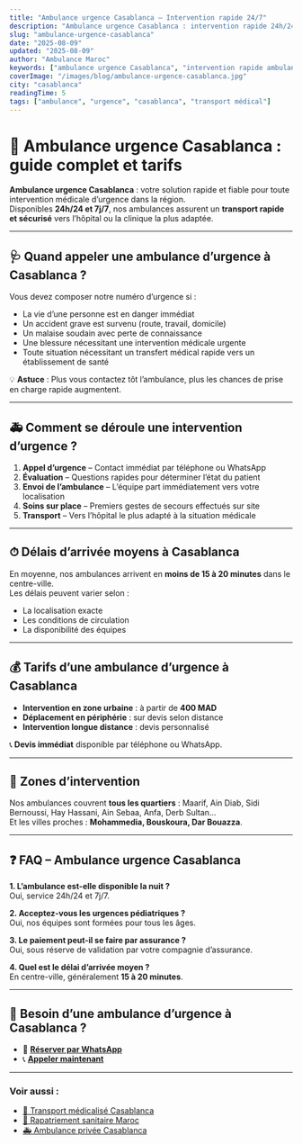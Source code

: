```yaml
---
title: "Ambulance urgence Casablanca – Intervention rapide 24/7"
description: "Ambulance urgence Casablanca : intervention rapide 24h/24 et 7j/7, délais moyens 15-20 min, tarifs dès 400 MAD. Appelez maintenant !"
slug: "ambulance-urgence-casablanca"
date: "2025-08-09"
updated: "2025-08-09"
author: "Ambulance Maroc"
keywords: ["ambulance urgence Casablanca", "intervention rapide ambulance", "service ambulance 24/7 Casablanca"]
coverImage: "/images/blog/ambulance-urgence-casablanca.jpg"
city: "casablanca"
readingTime: 5
tags: ["ambulance", "urgence", "casablanca", "transport médical"]
---
```


# 🚨 Ambulance urgence Casablanca : guide complet et tarifs

**Ambulance urgence Casablanca** : votre solution rapide et fiable pour toute intervention médicale d’urgence dans la région.  
Disponibles **24h/24 et 7j/7**, nos ambulances assurent un **transport rapide et sécurisé** vers l’hôpital ou la clinique la plus adaptée.

---

## 🩺 Quand appeler une ambulance d’urgence à Casablanca ?

Vous devez composer notre numéro d’urgence si :  
- La vie d’une personne est en danger immédiat  
- Un accident grave est survenu (route, travail, domicile)  
- Un malaise soudain avec perte de connaissance  
- Une blessure nécessitant une intervention médicale urgente  
- Toute situation nécessitant un transfert médical rapide vers un établissement de santé

💡 **Astuce** : Plus vous contactez tôt l’ambulance, plus les chances de prise en charge rapide augmentent.

---

## 🚑 Comment se déroule une intervention d’urgence ?

1. **Appel d’urgence** – Contact immédiat par téléphone ou WhatsApp  
2. **Évaluation** – Questions rapides pour déterminer l’état du patient  
3. **Envoi de l’ambulance** – L’équipe part immédiatement vers votre localisation  
4. **Soins sur place** – Premiers gestes de secours effectués sur site  
5. **Transport** – Vers l’hôpital le plus adapté à la situation médicale

---

## ⏱ Délais d’arrivée moyens à Casablanca

En moyenne, nos ambulances arrivent en **moins de 15 à 20 minutes** dans le centre-ville.  
Les délais peuvent varier selon :  
- La localisation exacte  
- Les conditions de circulation  
- La disponibilité des équipes

---

## 💰 Tarifs d’une ambulance d’urgence à Casablanca

- **Intervention en zone urbaine** : à partir de **400 MAD**  
- **Déplacement en périphérie** : sur devis selon distance  
- **Intervention longue distance** : devis personnalisé

📞 **Devis immédiat** disponible par téléphone ou WhatsApp.

---

## 📍 Zones d’intervention

Nos ambulances couvrent **tous les quartiers** : Maarif, Ain Diab, Sidi Bernoussi, Hay Hassani, Ain Sebaa, Anfa, Derb Sultan…  
Et les villes proches : **Mohammedia, Bouskoura, Dar Bouazza**.

---

## ❓ FAQ – Ambulance urgence Casablanca

**1. L’ambulance est-elle disponible la nuit ?**  
Oui, service 24h/24 et 7j/7.

**2. Acceptez-vous les urgences pédiatriques ?**  
Oui, nos équipes sont formées pour tous les âges.

**3. Le paiement peut-il se faire par assurance ?**  
Oui, sous réserve de validation par votre compagnie d’assurance.

**4. Quel est le délai d’arrivée moyen ?**  
En centre-ville, généralement **15 à 20 minutes**.

---

## 📲 Besoin d’une ambulance d’urgence à Casablanca ?

- 💬 [**Réserver par WhatsApp**](https://wa.me/212777722311?text=Bonjour,+j%E2%80%99ai+besoin+d%E2%80%99une+ambulance+d%E2%80%99urgence+%C3%A0+Casablanca)  
- 📞 [**Appeler maintenant**](tel:+212777722311)

---

### Voir aussi :
- [🏥 Transport médicalisé Casablanca](/blog/transport-medicalise-casablanca)  
- [🛫 Rapatriement sanitaire Maroc](/rapatriement-sanitaire)  
- [🚑 Ambulance privée Casablanca](/blog/ambulance-privee-casablanca-quand-choisir)
